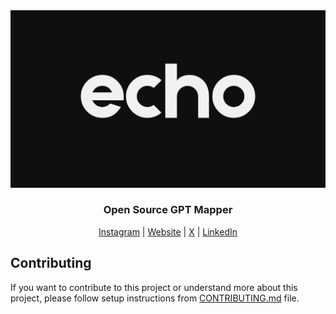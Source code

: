 <div align="center">

<picture>
  <img alt="logo" src="https://github.com/biiswajit/assets/blob/b7359b88081feda1005832f80a168eb8fc9c91a3/echo_banner_v0.png?raw=true">
</picture>

<h3>Open Source GPT Mapper</h3>

[Instagram](https://instagram.com/biswajitmalakarmeta) | [Website](https://linktr.ee/biiswajit) | [X](https://x.com/biswajittwt) | [LinkedIn](https://www.linkedin.com/in/biswajitin/)

</div>

## Contributing

If you want to contribute to this project or understand more about this project, please follow setup instructions from [CONTRIBUTING.md](./CONTRIBUTING.md) file.